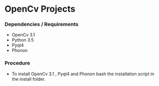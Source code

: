 # OpenCv Projects
### Dependencies / Requirements
  * OpenCv 3.1
  * Python 3.5
  * Pyqt4
  * Phonon

### Procedure
  * To install OpenCv 3.1 , Pyqt4 and Phonon bash the installation script in the install folder.
